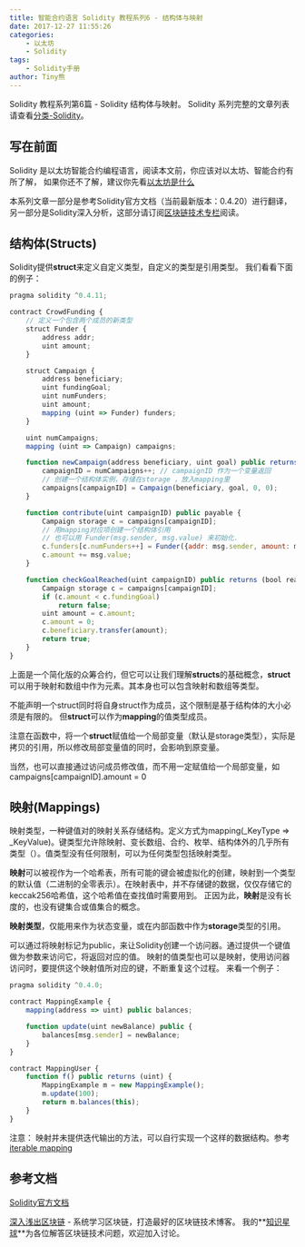 ```yaml
---
title: 智能合约语言 Solidity 教程系列6 - 结构体与映射
date: 2017-12-27 11:55:26
categories: 
    - 以太坊
    - Solidity
tags:
    - Solidity手册
author: Tiny熊
---
```


Solidity 教程系列第6篇 - Solidity 结构体与映射。
Solidity 系列完整的文章列表请查看[分类-Solidity](https://learnblockchain.cn/categories/ethereum/Solidity/)。

<!-- more -->
## 写在前面

Solidity 是以太坊智能合约编程语言，阅读本文前，你应该对以太坊、智能合约有所了解，
如果你还不了解，建议你先看[以太坊是什么](https://learnblockchain.cn/2017/11/20/whatiseth/)

本系列文章一部分是参考Solidity官方文档（当前最新版本：0.4.20）进行翻译，另一部分是Solidity深入分析，这部分请订阅[区块链技术专栏](https://xiaozhuanlan.com/blockchaincore)阅读。

## 结构体(Structs)

Solidity提供**struct**来定义自定义类型，自定义的类型是引用类型。
我们看看下面的例子：
```js
pragma solidity ^0.4.11;

contract CrowdFunding {
    // 定义一个包含两个成员的新类型
    struct Funder {
        address addr;
        uint amount;
    }

    struct Campaign {
        address beneficiary;
        uint fundingGoal;
        uint numFunders;
        uint amount;
        mapping (uint => Funder) funders;
    }

    uint numCampaigns;
    mapping (uint => Campaign) campaigns;

    function newCampaign(address beneficiary, uint goal) public returns (uint campaignID) {
        campaignID = numCampaigns++; // campaignID 作为一个变量返回
        // 创建一个结构体实例，存储在storage ，放入mapping里
        campaigns[campaignID] = Campaign(beneficiary, goal, 0, 0);
    }

    function contribute(uint campaignID) public payable {
        Campaign storage c = campaigns[campaignID];
        // 用mapping对应项创建一个结构体引用
        // 也可以用 Funder(msg.sender, msg.value) 来初始化.
        c.funders[c.numFunders++] = Funder({addr: msg.sender, amount: msg.value});
        c.amount += msg.value;
    }

    function checkGoalReached(uint campaignID) public returns (bool reached) {
        Campaign storage c = campaigns[campaignID];
        if (c.amount < c.fundingGoal)
            return false;
        uint amount = c.amount;
        c.amount = 0;
        c.beneficiary.transfer(amount);
        return true;
    }
}
```
上面是一个简化版的众筹合约，但它可以让我们理解**structs**的基础概念，**struct**可以用于映射和数组中作为元素。其本身也可以包含映射和数组等类型。

不能声明一个struct同时将自身struct作为成员，这个限制是基于结构体的大小必须是有限的。
但**struct**可以作为**mapping**的值类型成员。

注意在函数中，将一个**struct**赋值给一个局部变量（默认是storage类型），实际是拷贝的引用，所以修改局部变量值的同时，会影响到原变量。

当然，也可以直接通过访问成员修改值，而不用一定赋值给一个局部变量，如campaigns[campaignID].amount = 0

## 映射(Mappings)

映射类型，一种键值对的映射关系存储结构。定义方式为mapping(_KeyType => _KeyValue)。键类型允许除映射、变长数组、合约、枚举、结构体外的几乎所有类型（）。值类型没有任何限制，可以为任何类型包括映射类型。

**映射**可以被视作为一个哈希表，所有可能的键会被虚拟化的创建，映射到一个类型的默认值（二进制的全零表示）。在映射表中，并不存储键的数据，仅仅存储它的keccak256哈希值，这个哈希值在查找值时需要用到。
正因为此，**映射**是没有长度的，也没有键集合或值集合的概念。

**映射类型**，仅能用来作为状态变量，或在内部函数中作为**storage**类型的引用。

可以通过将映射标记为public，来让Solidity创建一个访问器。通过提供一个键值做为参数来访问它，将返回对应的值。
映射的值类型也可以是映射，使用访问器访问时，要提供这个映射值所对应的键，不断重复这个过程。
来看一个例子：


```js
pragma solidity ^0.4.0;

contract MappingExample {
    mapping(address => uint) public balances;

    function update(uint newBalance) public {
        balances[msg.sender] = newBalance;
    }
}

contract MappingUser {
    function f() public returns (uint) {
        MappingExample m = new MappingExample();
        m.update(100);
        return m.balances(this);
    }
}
```

注意：
映射并未提供迭代输出的方法，可以自行实现一个这样的数据结构。参考[iterable mapping](https://github.com/ethereum/dapp-bin/blob/master/library/iterable_mapping.sol)

## 参考文档
[Solidity官方文档](https://solidity.readthedocs.io/en/develop/types.html#mappings)

[深入浅出区块链](https://learnblockchain.cn/) - 系统学习区块链，打造最好的区块链技术博客。
我的**[知识星球](https://t.xiaomiquan.com/RfAu7uj)**为各位解答区块链技术问题，欢迎加入讨论。
